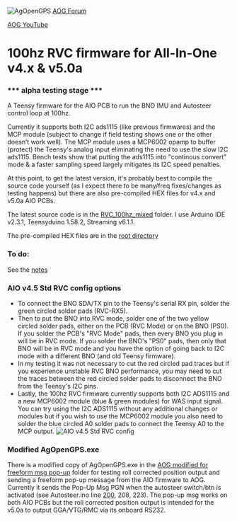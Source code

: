 ![AgOpenGPS](https://github.com/m-elias/AOG-AiO-RVC-100hz/blob/main/media/agopengps%20name%20logo.png)
[AOG Forum](https://discourse.agopengps.com/)

[AOG YouTube](https://youtube.com/@AgOpenGPS)

# 100hz RVC firmware for All-In-One v4.x & v5.0a
### *** alpha testing stage ***
A Teensy firmware for the AIO PCB to run the BNO IMU and Autosteer control loop at 100hz.

Currently it supports both I2C ads1115 (like previous firmwares) and the MCP module (subject to change if field testing shows one or the other doesn’t work well). The MCP module uses a MCP6002 opamp to buffer (protect) the Teensy's analog input eliminating the need to use the slow I2C ads1115. Bench tests show that putting the ads1115 into "continous convert" mode & a faster sampling speed largely mitigates its I2C speed penalties.

At this point, to get the latest version, it's probably best to compile the source code yourself (as I expect there to be many/freq fixes/changes as testing happens) but there are also pre-compiled HEX files for v4.x and v5.0a AIO PCBs.

The latest source code is in the [RVC_100hz_mixed](https://github.com/m-elias/AOG-AiO-RVC-100hz/tree/main/RVC_100hz_mixed) folder.
I use Arduino IDE v2.3.1, Teensyduino 1.58.2, Streaming v6.1.1.

The pre-compiled HEX files are in the [root directory](https://github.com/m-elias/AOG-AiO-RVC-100hz)

### To do:
See the [notes](https://github.com/m-elias/AOG-AiO-RVC-100hz/blob/main/RVC_100hz_mixed/1_notes.ino)

### AIO v4.5 Std RVC config options
- To connect the BNO SDA/TX pin to the Teensy's serial RX pin, solder the green circled solder pads (RVC-RX5).
- Then to put the BNO into RVC mode, solder one of the two yellow circled solder pads, either on the PCB (RVC Mode) or on the BNO (PS0). If you solder the PCB's "RVC Mode" pads, then every BNO you plug in will be in RVC mode. If you solder the BNO's "PS0" pads, then only that BNO will be in RVC mode and you have the option of going back to I2C mode with a different BNO (and old Teensy firmware).
- In my testing it was not necessary to cut the red circled pad traces but if you experience unstable RVC BNO performance, you may need to cut the traces between the red circled solder pads to disconnect the BNO from the Teensy's I2C pins.
- Lastly, the 100hz RVC firmware currently supports both I2C ADS1115 and a new MCP6002 module (blue & green modules) for WAS input signal. You can try using the I2C ADS1115 without any additional changes or modules but if you wish to use the MCP6002 module you also need to solder the blue circled A0 solder pads to connect the Teensy A0 to the MCP output.
![AIO v4.5 Std RVC config](https://github.com/m-elias/AOG-AiO-RVC-100hz/blob/main/media/AIO%20v4.5%20Std%20RVC%20config%20options.jpg)

### Modified AgOpenGPS.exe
There is a modified copy of AgOpenGPS.exe in the [AOG modified for freeform msg pop-up](https://github.com/m-elias/AOG-AiO-RVC-100hz/tree/main/AOG%20modified%20for%20freeform%20msg%20pop-up) folder for testing roll corrected position output and sending a freeform pop-up message from the AIO firmware to AOG. Currently it sends the Pop-Up Msg PGN when the autosteer switch/btn is activated (see Autosteer.ino line [200](https://github.com/m-elias/AOG-AiO-RVC-100hz/blob/279e0f3a72f9fc7b0018a4bd1440960cb8f07813/RVC_100hz_mixed/Autosteer.ino#L200), 208, 223). The pop-up msg works on both AIO PCBs but the roll corrected position output is intended for the v5.0a to output GGA/VTG/RMC via its onboard RS232.
